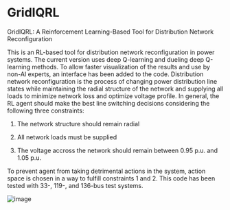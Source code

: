 # GridIQRL
GridIQRL: A Reinforcement Learning-Based Tool for Distribution Network Reconfiguration

This is an RL-based tool for distribution network reconfiguration in power systems. The current version uses deep Q-learning and dueling deep Q-learning methods. To allow faster visualization of the results and use by non-AI experts, an interface has been added to the code.
Distribution network reconfiguration is the process of changing power distribution line states while maintaining the radial structure of the network and supplying all loads to minimize network loss and optimize voltage profile. In general, the RL agent should make the best line switching decisions considering the following three constraints:

1. The network structure should remain radial

2. All network loads must be supplied

3. The voltage accross the network should remain between 0.95 p.u. and 1.05 p.u.

To prevent agent from taking detrimental actions in the system, action space is chosen in a way to fulfill constraints 1 and 2. This code has been tested with 33-, 119-, and 136-bus test systems.

![image](https://github.com/NastaranGh74/GridIQRL/assets/85129387/00193bf0-94bf-4840-b3d9-aec6c80fb382)
